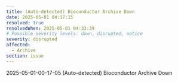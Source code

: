 ```yaml
---
title: (Auto-detected) Bioconductor Archive Down
date: 2025-05-01 04:17:15
resolved: true
resolvedWhen: 2025-05-01 04:33:39
# Possible severity levels: down, disrupted, notice
severity: disrupted
affected:
  - Archive
section: issue
---
```


2025-05-01-00-17-05 (Auto-detected) Bioconductor Archive Down

